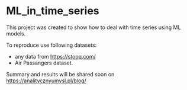 # ML_in_time_series

This project was created to show how to deal with time series using ML models. 

To reproduce use following datasets:
- any data from https://stooq.com/
- Air Passangers dataset. 


Summary and results will be shared soon on https://analitycznyumysl.pl/blog/
